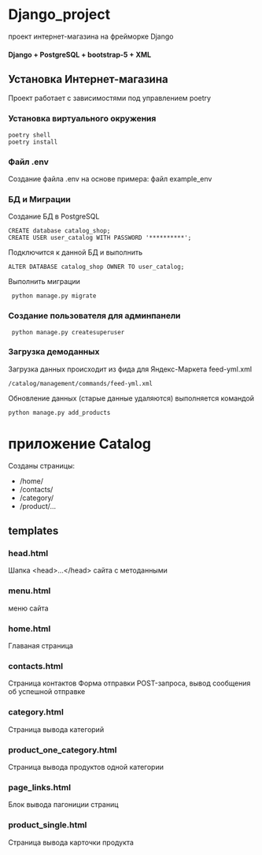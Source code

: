 # Django_project
проект  интернет-магазина на фрейморке Django 
#### Django + PostgreSQL + bootstrap-5 + XML

## Установка Интернет-магазина
Проект работает с зависимостями под управлением poetry 
### Установка виртуального окружения
```
poetry shell
poetry install
```
### Файл .env
Создание файла .env на основе примера: файл example_env

### БД и Миграции
Создание БД в PostgreSQL 
```
CREATE database catalog_shop;
CREATE USER user_catalog WITH PASSWORD '**********';
```
Подключится к данной БД и выполнить
```
ALTER DATABASE catalog_shop OWNER TO user_catalog;
```
Выполнить миграции 
```
 python manage.py migrate
```
### Создание пользователя для админпанели
```
 python manage.py createsuperuser
```

### Загрузка демоданных
Загрузка данных происходит из фида для Яндекс-Маркета feed-yml.xml
```
/catalog/management/commands/feed-yml.xml
```
Обновление данных (старые данные удаляются) выполняется командой
```
python manage.py add_products

```


# приложение Catalog

Созданы страницы:
* /home/
* /contacts/
* /category/
* /product/...

## templates
### head.html
Шапка \<head>...\</head> сайта с методанными
### menu.html
меню сайта
### home.html
Главаная страница
### contacts.html
Страница контактов 
Форма отправки POST-запроса, вывод сообщения об успешной отправке 
### category.html
Страница вывода категорий 
### product_one_category.html
Страница вывода продуктов одной категории
### page_links.html
Блок вывода пагониции страниц
### product_single.html
Страница вывода карточки продукта

